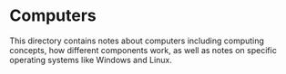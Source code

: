 # Computers
This directory contains notes about computers including computing concepts, how different components work, as well as notes on specific operating systems like Windows and Linux.